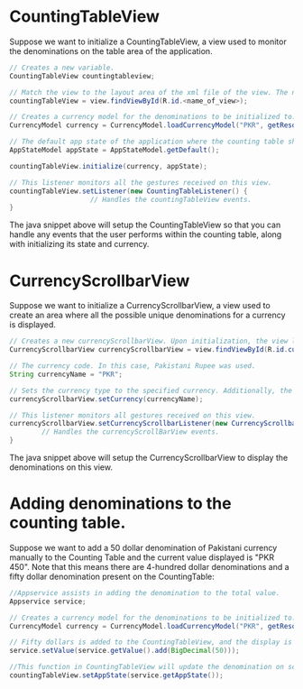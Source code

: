# CountingTableView

Suppose we want to initialize a CountingTableView, a view used to monitor the denominations on the table area of the application.

```java
// Creates a new variable.
CountingTableView countingtableview;

// Match the view to the layout area of the xml file of the view. The name_of_view is the id for this view.
countingTableView = view.findViewById(R.id.<name_of_view>);

// Creates a currency model for the denominations to be initialized to. In this case, the model is Pakistani Rupees, PKR.
CurrencyModel currency = CurrencyModel.loadCurrencyModel("PKR", getResources(), getContext());

// The default app state of the application where the counting table should be initialized.
AppStateModel appState = AppStateModel.getDefault();

countingTableView.initialize(currency, appState);

// This listener monitors all the gestures received on this view.
countingTableView.setListener(new CountingTableListener() {
                    // Handles the countingTableView events.
}
```

The java snippet above will setup the CountingTableView so that you can handle any events that the user performs within the counting table, along with initializing its state and currency.

# CurrencyScrollbarView

Suppose we want to initialize a CurrencyScrollbarView, a view used to create an area where all the possible unique denominations for a currency is displayed.

```java
// Creates a new currencyScrollbarView. Upon initialization, the view layout is created.
CurrencyScrollbarView currencyScrollbarView = view.findViewById(R.id.currency_scrollbar);

// The currency code. In this case, Pakistani Rupee was used.
String currencyName = "PKR";

// Sets the currency type to the specified currency. Additionally, the denominations for this currency is added to the view.
currencyScrollbarView.setCurrency(currencyName);

// This listener monitors all gestures received on this view.
currencyScrollbarView.setCurrencyScrollbarListener(new CurrencyScrollbarListener() {
        // Handles the currencyScrollBarView events.
}
```

The java snippet above will setup the CurrencyScrollbarView to display the denominations on this view.

# Adding denominations to the counting table.

Suppose we want to add a 50 dollar denomination of Pakistani currency manually to the Counting Table and the current value displayed is "PKR 450". Note that this means there are 4-hundred dollar denominations and a fifty dollar denomination present on the CountingTable:

```java
//Appservice assists in adding the denomination to the total value.
Appservice service;

// Creates a currency model for the denominations to be initialized to. In this case, the model is Pakistani Rupees, PKR.
CurrencyModel currency = CurrencyModel.loadCurrencyModel("PKR", getResources(), getContext());

// Fifty dollars is added to the CountingTableView, and the display is updated to PKR 500. The CountingTable will partition the 500 into a single five hundred dollar denomination instead of adding a fifty dollar denomination to the screen.
service.setValue(service.getValue().add(BigDecimal(50)));

//This function in CountingTableView will update the denomination on screen to suit the total value displayed.
countingTableView.setAppState(service.getAppState());
```
